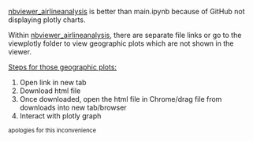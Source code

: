 

[nbviewer_airlineanalysis](https://nbviewer.jupyter.org/github/darrenlxu/airline-analysis/blob/main/main.ipynb) is better than main.ipynb because of GitHub not displaying plotly charts. 

Within [nbviewer_airlineanalysis](https://nbviewer.jupyter.org/github/darrenlxu/airline-analysis/blob/main/main.ipynb), there are separate file links or go 
to the viewplotly folder to view geographic plots which are not shown in the viewer. 

<u>Steps for those geographic plots:</u>
1. Open link in new tab
2. Download html file
3. Once downloaded, open the html file in Chrome/drag file from downloads into new tab/browser
4. Interact with plotly graph

<sup>apologies for this inconvenience</sup>
